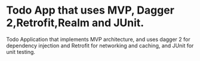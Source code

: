 # Todo App that uses MVP, Dagger 2,Retrofit,Realm and JUnit.
Todo Application that implements MVP architecture, and uses dagger 2 for dependency injection and Retrofit for networking and caching, and JUnit for unit testing.
